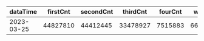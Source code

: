 |dataTime|firstCnt|secondCnt|thirdCnt|fourCnt|winCnt|vrate|wrate|
|-|-|-|-|-|-|-|-|
|2023-03-25|44827810|44412445|33478927|7515883|6600998|0%|0%|